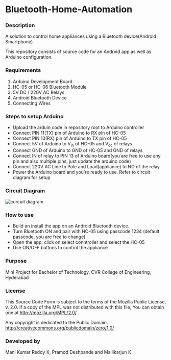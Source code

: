# Bluetooth-Home-Automation

### Description
A solution to control home appliances using a Bluetooth device(Android Smartphone).

This repository consists of source code for an Android app as well as Arduino configuration.

### Requirements
1. Arduino Development Board
2. HC-05 or HC-06 Bluetooth Module
3. 5V DC / 220V AC Relays
4. Android Bluetooth Device
5. Connecting Wires

### Steps to setup Arduino
* Upload the arduin code in repository root to Arduino controller
* Connect PIN 11(TX) pin of Arduino to RX pin of HC-05
* Connect PIN 10(RX) pin of Arduino to TX pin of HC-05
* Connect 5V of Arduino to V<sub>in</sub> of HC-05 and V<sub>cc</sub> of relays
* Connect GND of Arduino to GND of HC-05 and GND of relays
* Connect IN of relay to PIN 13 of Arduino board(you are free to use any pin and also multiple pins, just update the arduino code)
* Connect 220V AC Line to Pole and Load(appliance) to NO of the relay
* Power the Arduino board and you're ready to use. Refer to circuit diagram for setup

### Circuit Diagram
![curcuit diagram](https://raw.githubusercontent.com/KManiKumarReddy/Bluetooth-Home-Automation/master/circuit.png)

### How to use
* Build an install the app on an Android Bluetooth device.
* Turn Bluetooth ON and pair with HC-05 using passcode 1234 (default passcode, you are free to change)
* Open the app, click on select conntroller and select the HC-05
* Use ON/OFF buttons to control the appliance

### Purpose
Mini Project for Bachelor of Technology, CVR College of Engineering, Hyderabad

### License
This Source Code Form is subject to the terms of the Mozilla Public
License, v. 2.0. If a copy of the MPL was not distributed with this
file, You can obtain one at http://mozilla.org/MPL/2.0/.

Any copyright is dedicated to the Public Domain.
http://creativecommons.org/publicdomain/zero/1.0/

### Developed by
Mani Kumar Reddy K, Pramod Deshpande and Mallikarjun K



